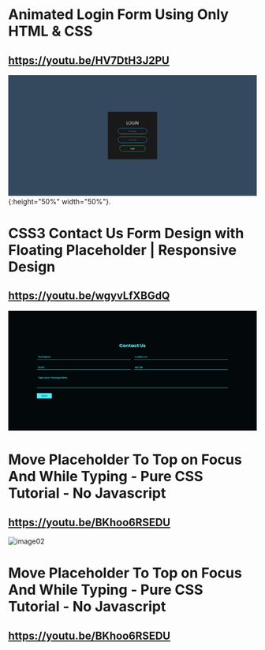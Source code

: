 # Animated Login Form Using Only HTML & CSS
## https://youtu.be/HV7DtH3J2PU
![image01](./image/01.png){:height="50%" width="50%"}.

# CSS3 Contact Us Form Design with Floating Placeholder | Responsive Design
## https://youtu.be/wgyvLfXBGdQ
![image02](./image/02.png)

# Move Placeholder To Top on Focus And While Typing - Pure CSS Tutorial - No Javascript
## https://youtu.be/BKhoo6RSEDU
![image02](./image/03.png)

# Move Placeholder To Top on Focus And While Typing - Pure CSS Tutorial - No Javascript
## https://youtu.be/BKhoo6RSEDU